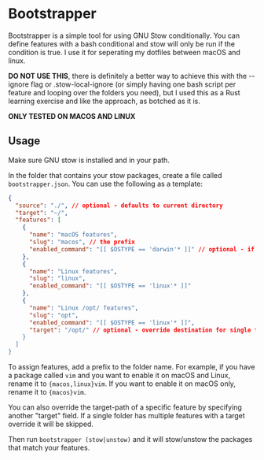 # Bootstrapper

Bootstrapper is a simple tool for using GNU Stow conditionally. You can define features with a
bash conditional and stow will only be run if the condition is true. I use it for seperating
my dotfiles between macOS and linux.

**DO NOT USE THIS**, there is definitely a better way to achieve this with the --ignore
flag or .stow-local-ignore (or simply having one bash script per feature and looping over 
the folders you need), but I used this as a Rust learning exercise and like the approach,
as botched as it is.

**ONLY TESTED ON MACOS AND LINUX**

## Usage

Make sure GNU stow is installed and in your path.

In the folder that contains your stow packages, create a file called `bootstrapper.json`.
You can use the following as a template:

```json
{
  "source": "./", // optional - defaults to current directory
  "target": "~/",
  "features": [
    {
      "name": "macOS features",
      "slug": "macos", // the prefix
      "enabled_command": "[[ $OSTYPE == 'darwin'* ]]" // optional - if not set feature is always enabled 
    },
    {
      "name": "Linux features",
      "slug": "linux",
      "enabled_command": "[[ $OSTYPE == 'linux'* ]]"
    },
    {
      "name": "Linux /opt/ features",
      "slug": "opt",
      "enabled_command": "[[ $OSTYPE == 'linux'* ]]",
      "target": "/opt/" // optional - override destination for single features"
    }
  ]
}
```

To assign features, add a prefix to the folder name. For example, if you have a package called
`vim` and you want to enable it on macOS and Linux, rename it to `{macos,linux}vim`. If you
want to enable it on macOS only, rename it to `{macos}vim`.

You can also override the target-path of a specific feature by specifying another "target" field.
If a single folder has multiple features with a target override it will be skipped.

Then run `bootstrapper (stow|unstow)` and it will stow/unstow the packages that match your features.
